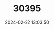 ---
title: "30395"
category: "Dracaena ombet"
draft: false
date: 2024-02-22 13:03:50
languages:
  English: ["Gabal Elba Dragon Tree"]
---